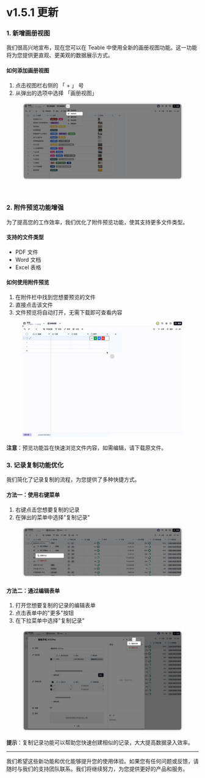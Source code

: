 # v1.5.1 更新

### 1. 新增画册视图

我们很高兴地宣布，现在您可以在 Teable 中使用全新的画册视图功能。这一功能将为您提供更直观、更美观的数据展示方式。



#### 如何添加画册视图

1. 点击视图栏右侧的 「 + 」 号
2. 从弹出的选项中选择 「画册视图」

<figure><img src="../.gitbook/assets/image (9).png" alt=""><figcaption></figcaption></figure>

<figure><img src="../.gitbook/assets/image (10).png" alt=""><figcaption></figcaption></figure>

### 2. 附件预览功能增强

为了提高您的工作效率，我们优化了附件预览功能，使其支持更多文件类型。

#### 支持的文件类型

* PDF 文件
* Word 文档
* Excel 表格



#### 如何使用附件预览

1. 在附件栏中找到您想要预览的文件
2. 直接点击该文件
3. 文件预览将自动打开，无需下载即可查看内容

<figure><img src="../.gitbook/assets/filePreview.gif" alt=""><figcaption></figcaption></figure>

**注意**：预览功能旨在快速浏览文件内容，如需编辑，请下载原文件。



### 3. 记录复制功能优化

我们简化了记录复制的流程，为您提供了多种快捷方式。



#### 方法一：使用右键菜单

1. 右键点击您想要复制的记录
2. 在弹出的菜单中选择"复制记录"

<figure><img src="../.gitbook/assets/image (11).png" alt=""><figcaption></figcaption></figure>



#### 方法二：通过编辑表单

1. 打开您想要复制的记录的编辑表单
2. 点击表单中的"更多"按钮
3. 在下拉菜单中选择"复制记录"

<figure><img src="../.gitbook/assets/image (12).png" alt=""><figcaption></figcaption></figure>



**提示**：复制记录功能可以帮助您快速创建相似的记录，大大提高数据录入效率。



***



我们希望这些新功能和优化能够提升您的使用体验。如果您有任何问题或反馈，请随时与我们的支持团队联系。我们将继续努力，为您提供更好的产品和服务。
